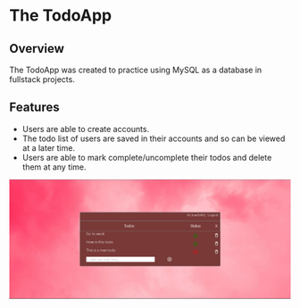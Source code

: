 # The TodoApp

## Overview
The TodoApp was created to practice using MySQL as a database in fullstack projects.

## Features
- Users are able to create accounts.
- The todo list of users are saved in their accounts and so can be viewed at a later time.
- Users are able to mark complete/uncomplete their todos and delete them at any time.


![Alt text](todo_client\public\Img\todoapp.png?raw=true "TodoApp Screenshot")
